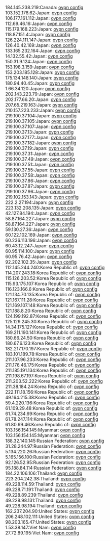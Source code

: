 184.145.238.219:Canada: [ovpn config](vpn/184_145_238_219.ovpn)  
103.152.178.62:Japan: [ovpn config](vpn/103_152_178_62.ovpn)  
106.177.161.112:Japan: [ovpn config](vpn/106_177_161_112.ovpn)  
112.69.46.16:Japan: [ovpn config](vpn/112_69_46_16.ovpn)  
115.179.168.223:Japan: [ovpn config](vpn/115_179_168_223.ovpn)  
118.87.151.4:Japan: [ovpn config](vpn/118_87_151_4.ovpn)  
126.224.111.147:Japan: [ovpn config](vpn/126_224_111_147.ovpn)  
126.40.42.169:Japan: [ovpn config](vpn/126_40_42_169.ovpn)  
133.165.232.164:Japan: [ovpn config](vpn/133_165_232_164.ovpn)  
14.132.55.42:Japan: [ovpn config](vpn/14_132_55_42.ovpn)  
150.31.9.124:Japan: [ovpn config](vpn/150_31_9_124.ovpn)  
153.198.3.159:Japan: [ovpn config](vpn/153_198_3_159.ovpn)  
153.203.185.128:Japan: [ovpn config](vpn/153_203_185_128.ovpn)  
175.134.148.140:Japan: [ovpn config](vpn/175_134_148_140.ovpn)  
180.94.40.45:Japan: [ovpn config](vpn/180_94_40_45.ovpn)  
1.66.34.120:Japan: [ovpn config](vpn/1_66_34_120.ovpn)  
202.143.223.79:Japan: [ovpn config](vpn/202_143_223_79.ovpn)  
202.177.66.20:Japan: [ovpn config](vpn/202_177_66_20.ovpn)  
207.65.219.163:Japan: [ovpn config](vpn/207_65_219_163.ovpn)  
210.157.223.233:Japan: [ovpn config](vpn/210_157_223_233.ovpn)  
219.100.37.104:Japan: [ovpn config](vpn/219_100_37_104.ovpn)  
219.100.37.105:Japan: [ovpn config](vpn/219_100_37_105.ovpn)  
219.100.37.107:Japan: [ovpn config](vpn/219_100_37_107.ovpn)  
219.100.37.13:Japan: [ovpn config](vpn/219_100_37_13.ovpn)  
219.100.37.177:Japan: [ovpn config](vpn/219_100_37_177.ovpn)  
219.100.37.182:Japan: [ovpn config](vpn/219_100_37_182.ovpn)  
219.100.37.19:Japan: [ovpn config](vpn/219_100_37_19.ovpn)  
219.100.37.31:Japan: [ovpn config](vpn/219_100_37_31.ovpn)  
219.100.37.49:Japan: [ovpn config](vpn/219_100_37_49.ovpn)  
219.100.37.51:Japan: [ovpn config](vpn/219_100_37_51.ovpn)  
219.100.37.55:Japan: [ovpn config](vpn/219_100_37_55.ovpn)  
219.100.37.58:Japan: [ovpn config](vpn/219_100_37_58.ovpn)  
219.100.37.86:Japan: [ovpn config](vpn/219_100_37_86.ovpn)  
219.100.37.87:Japan: [ovpn config](vpn/219_100_37_87.ovpn)  
219.100.37.96:Japan: [ovpn config](vpn/219_100_37_96.ovpn)  
219.102.153.143:Japan: [ovpn config](vpn/219_102_153_143.ovpn)  
222.2.27.194:Japan: [ovpn config](vpn/222_2_27_194.ovpn)  
223.132.208.135:Japan: [ovpn config](vpn/223_132_208_135.ovpn)  
42.127.84.194:Japan: [ovpn config](vpn/42_127_84_194.ovpn)  
58.87.164.227:Japan: [ovpn config](vpn/58_87_164_227.ovpn)  
58.87.164.227:Japan: [ovpn config](vpn/58_87_164_227.ovpn)  
59.130.27.36:Japan: [ovpn config](vpn/59_130_27_36.ovpn)  
60.122.102.169:Japan: [ovpn config](vpn/60_122_102_169.ovpn)  
60.236.113.196:Japan: [ovpn config](vpn/60_236_113_196.ovpn)  
60.43.12.247:Japan: [ovpn config](vpn/60_43_12_247.ovpn)  
60.95.114.100:Japan: [ovpn config](vpn/60_95_114_100.ovpn)  
60.95.76.42:Japan: [ovpn config](vpn/60_95_76_42.ovpn)  
92.202.102.35:Japan: [ovpn config](vpn/92_202_102_35.ovpn)  
112.145.244.240:Korea Republic of: [ovpn config](vpn/112_145_244_240.ovpn)  
114.207.243.18:Korea Republic of: [ovpn config](vpn/114_207_243_18.ovpn)  
115.126.203.52:Korea Republic of: [ovpn config](vpn/115_126_203_52.ovpn)  
115.93.175.107:Korea Republic of: [ovpn config](vpn/115_93_175_107.ovpn)  
116.123.166.6:Korea Republic of: [ovpn config](vpn/116_123_166_6.ovpn)  
121.134.70.135:Korea Republic of: [ovpn config](vpn/121_134_70_135.ovpn)  
121.167.111.28:Korea Republic of: [ovpn config](vpn/121_167_111_28.ovpn)  
121.169.107.148:Korea Republic of: [ovpn config](vpn/121_169_107_148.ovpn)  
121.188.8.20:Korea Republic of: [ovpn config](vpn/121_188_8_20.ovpn)  
124.199.192.87:Korea Republic of: [ovpn config](vpn/124_199_192_87.ovpn)  
125.129.245.30:Korea Republic of: [ovpn config](vpn/125_129_245_30.ovpn)  
14.34.175.127:Korea Republic of: [ovpn config](vpn/14_34_175_127.ovpn)  
169.211.190.141:Korea Republic of: [ovpn config](vpn/169_211_190_141.ovpn)  
180.66.24.50:Korea Republic of: [ovpn config](vpn/180_66_24_50.ovpn)  
180.67.6.123:Korea Republic of: [ovpn config](vpn/180_67_6_123.ovpn)  
182.217.170.197:Korea Republic of: [ovpn config](vpn/182_217_170_197.ovpn)  
183.101.189.78:Korea Republic of: [ovpn config](vpn/183_101_189_78.ovpn)  
211.107.96.233:Korea Republic of: [ovpn config](vpn/211_107_96_233.ovpn)  
211.176.46.175:Korea Republic of: [ovpn config](vpn/211_176_46_175.ovpn)  
211.185.191.134:Korea Republic of: [ovpn config](vpn/211_185_191_134.ovpn)  
211.198.67.197:Korea Republic of: [ovpn config](vpn/211_198_67_197.ovpn)  
211.203.52.222:Korea Republic of: [ovpn config](vpn/211_203_52_222.ovpn)  
211.38.184.24:Korea Republic of: [ovpn config](vpn/211_38_184_24.ovpn)  
222.111.18.156:Korea Republic of: [ovpn config](vpn/222_111_18_156.ovpn)  
49.164.215.38:Korea Republic of: [ovpn config](vpn/49_164_215_38.ovpn)  
59.4.220.136:Korea Republic of: [ovpn config](vpn/59_4_220_136.ovpn)  
61.109.29.48:Korea Republic of: [ovpn config](vpn/61_109_29_48.ovpn)  
61.74.234.69:Korea Republic of: [ovpn config](vpn/61_74_234_69.ovpn)  
61.78.247.114:Korea Republic of: [ovpn config](vpn/61_78_247_114.ovpn)  
61.80.99.46:Korea Republic of: [ovpn config](vpn/61_80_99_46.ovpn)  
103.156.154.145:Myanmar: [ovpn config](vpn/103_156_154_145.ovpn)  
103.156.154.145:Myanmar: [ovpn config](vpn/103_156_154_145.ovpn)  
188.32.140.145:Russian Federation: [ovpn config](vpn/188_32_140_145.ovpn)  
31.28.244.97:Russian Federation: [ovpn config](vpn/31_28_244_97.ovpn)  
5.134.220.26:Russian Federation: [ovpn config](vpn/5_134_220_26.ovpn)  
5.165.156.100:Russian Federation: [ovpn config](vpn/5_165_156_100.ovpn)  
92.126.52.95:Russian Federation: [ovpn config](vpn/92_126_52_95.ovpn)  
95.188.84.114:Russian Federation: [ovpn config](vpn/95_188_84_114.ovpn)  
184.22.106.106:Thailand: [ovpn config](vpn/184_22_106_106.ovpn)  
223.204.242.38:Thailand: [ovpn config](vpn/223_204_242_38.ovpn)  
49.228.114.59:Thailand: [ovpn config](vpn/49_228_114_59.ovpn)  
49.228.71.191:Thailand: [ovpn config](vpn/49_228_71_191.ovpn)  
49.228.89.239:Thailand: [ovpn config](vpn/49_228_89_239.ovpn)  
49.228.98.131:Thailand: [ovpn config](vpn/49_228_98_131.ovpn)  
49.228.98.194:Thailand: [ovpn config](vpn/49_228_98_194.ovpn)  
162.237.204.90:United States: [ovpn config](vpn/162_237_204_90.ovpn)  
206.248.102.111:United States: [ovpn config](vpn/206_248_102_111.ovpn)  
98.203.165.47:United States: [ovpn config](vpn/98_203_165_47.ovpn)  
1.53.38.147:Viet Nam: [ovpn config](vpn/1_53_38_147.ovpn)  
27.72.89.195:Viet Nam: [ovpn config](vpn/27_72_89_195.ovpn)  
